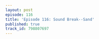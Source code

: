 ```yaml
---
layout: post
episode: 116
title: 'Episode 116: Sound Break--Sand'
published: true
track_id: 798807697
---
```

<div class='list post-player' track='{{page.track_id}}'></div>
